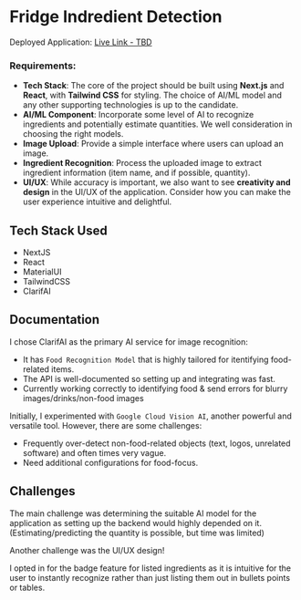 # Fridge Indredient Detection
Deployed Application: [Live Link - TBD](https://your-app-name.vercel.app)

### Requirements:
- **Tech Stack**: The core of the project should be built using **Next.js** and **React**, with **Tailwind CSS** for styling. The choice of AI/ML model and any other supporting technologies is up to the candidate.
- **AI/ML Component**: Incorporate some level of AI to recognize ingredients and potentially estimate quantities. We well consideration in choosing the right models.
- **Image Upload**: Provide a simple interface where users can upload an image.
- **Ingredient Recognition**: Process the uploaded image to extract ingredient information (item name, and if possible, quantity).
- **UI/UX**: While accuracy is important, we also want to see **creativity and design** in the UI/UX of the application. Consider how you can make the user experience intuitive and delightful.

## Tech Stack Used
- NextJS
- React
- MaterialUI
- TailwindCSS
- ClarifAI

## Documentation
I chose ClarifAI as the primary AI service for image recognition:
- It has `Food Recognition Model` that is highly tailored for itentifying food-related items.
- The API is well-documented so setting up and integrating was fast.
- Currently working correctly to identifying food & send errors for blurry images/drinks/non-food images

Initially, I experimented with `Google Cloud Vision AI`, another powerful and versatile tool. However, there are some challenges:
- Frequently over-detect non-food-related objects (text, logos, unrelated software) and often times very vague.
- Need additional configurations for food-focus.

## Challenges
The main challenge was determining the suitable AI model for the application as setting up the backend would highly depended on it. (Estimating/predicting the quantity is possible, but time was limited)

Another challenge was the UI/UX design! 

I opted in for the badge feature for listed ingredients as it is intuitive for the user to instantly recognize rather than just listing them out in bullets points or tables.